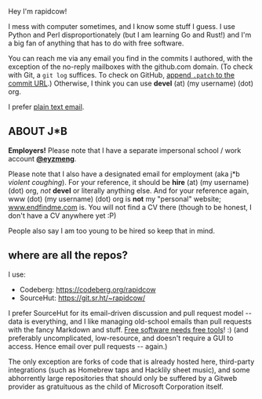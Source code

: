 Hey I'm rapidcow!

I mess with computer sometimes, and I know some stuff I guess.
I use Python and Perl disproportionately (but I am learning Go
and Rust!) and I'm a big fan of anything that has to do with
free software.

You can reach me via any email you find in the commits I authored,
with the exception of the no-reply mailboxes with the github.com
domain.  (To check with Git, a ``git log`` suffices.
To check on GitHub, [append ``.patch`` to the commit URL](https://stackoverflow.com/a/6188624).)
Otherwise, I think you can use **devel** (at) (my username) (dot) org.

I prefer [plain text email](https://useplaintext.email/).

## ABOUT J\*B

**Employers!**  Please note that I have a separate impersonal
school / work account **[&#x40;eyzmeng](https://github.com/eyzmeng/)**.

Please note that I also have a designated email for employment
(aka j\*b *violent coughing*).  For your reference, it should be
**hire** (at) (my username) (dot) org, *not* **devel** or
literally anything else.  And for your reference again,
www (dot) (my username) (dot) org is **not** my "personal"
website; www.endfindme.com is.  You will not find a CV there
(though to be honest, I don't have a CV anywhere yet :P)

People also say I am too young to be hired so keep that in mind.

## where are all the repos?

I use:

* Codeberg: https://codeberg.org/rapidcow
* SourceHut: https://git.sr.ht/~rapidcow/

I prefer SourceHut for its email-driven discussion and
pull request model -- data is everything, and I like
managing old-school emails than pull requests with the
fancy Markdown and stuff.  [Free software needs free tools][]! :)
(and preferably uncomplicated, low-resource, and doesn't require
a GUI to access.  Hence email over pull requests -- again.)

[Free software needs free tools]: https://mako.cc/writing/hill-free_tools.html

The only exception are forks of code that is already hosted here,
third-party integrations (such as Homebrew taps and Hacklily
sheet music), and some abhorrently large repositories that should
only be suffered by a Gitweb provider as gratuituous as the child
of Microsoft Corporation itself.
